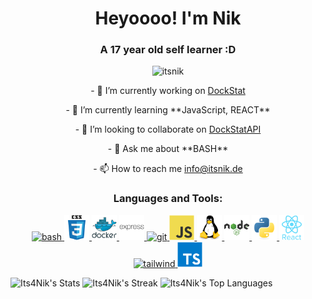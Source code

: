 <h1 align="center">Heyoooo! I'm Nik</h1>
<h3 align="center">A 17 year old self learner :D</h3>

<p align="center"> <img src="https://komarev.com/ghpvc/?username=itsnik&label=Profile%20views&color=0e75b6&style=flat" alt="itsnik" /> </p>

<p align="center">
- 🔭 I’m currently working on <a href="https://github.com/its4nik/Dockstat" target="_blank" rel="noreferrer">DockStat</a>
</p>
<p align="center">
- 🌱 I’m currently learning **JavaScript, REACT**
</p>
<p align="center">
- 👯 I’m looking to collaborate on <a href="https://github.com/its4nik/DockStatAPI" target="_blank" rel="noreferrer">DockStatAPI</a>
</p>
<p align="center">
- 💬 Ask me about **BASH**
</p>
<p align="center">
- 📫 How to reach me <a href="mailto:info@itsnik.de" target="_blank" rel="norefferer">info@itsnik.de</a>
</p>

<h3 align="center">Languages and Tools:</h3>
<p align="center"> <a href="https://www.gnu.org/software/bash/" target="_blank" rel="noreferrer"> <img src="https://www.vectorlogo.zone/logos/gnu_bash/gnu_bash-icon.svg" alt="bash" width="40" height="40"/> </a> <a href="https://www.w3schools.com/css/" target="_blank" rel="noreferrer"> <img src="https://raw.githubusercontent.com/devicons/devicon/master/icons/css3/css3-original-wordmark.svg" alt="css3" width="40" height="40"/> </a> <a href="https://www.docker.com/" target="_blank" rel="noreferrer"> <img src="https://raw.githubusercontent.com/devicons/devicon/master/icons/docker/docker-original-wordmark.svg" alt="docker" width="40" height="40"/> </a> <a href="https://expressjs.com" target="_blank" rel="noreferrer"> <img src="https://raw.githubusercontent.com/devicons/devicon/master/icons/express/express-original-wordmark.svg" alt="express" width="40" height="40"/> </a> <a href="https://git-scm.com/" target="_blank" rel="noreferrer"> <img src="https://www.vectorlogo.zone/logos/git-scm/git-scm-icon.svg" alt="git" width="40" height="40"/> </a> <a href="https://developer.mozilla.org/en-US/docs/Web/JavaScript" target="_blank" rel="noreferrer"> <img src="https://raw.githubusercontent.com/devicons/devicon/master/icons/javascript/javascript-original.svg" alt="javascript" width="40" height="40"/> </a> <a href="https://www.linux.org/" target="_blank" rel="noreferrer"> <img src="https://raw.githubusercontent.com/devicons/devicon/master/icons/linux/linux-original.svg" alt="linux" width="40" height="40"/> </a> <a href="https://nodejs.org" target="_blank" rel="noreferrer"> <img src="https://raw.githubusercontent.com/devicons/devicon/master/icons/nodejs/nodejs-original-wordmark.svg" alt="nodejs" width="40" height="40"/> </a> <a href="https://www.python.org" target="_blank" rel="noreferrer"> <img src="https://raw.githubusercontent.com/devicons/devicon/master/icons/python/python-original.svg" alt="python" width="40" height="40"/> </a> <a href="https://reactjs.org/" target="_blank" rel="noreferrer"> <img src="https://raw.githubusercontent.com/devicons/devicon/master/icons/react/react-original-wordmark.svg" alt="react" width="40" height="40"/> </a> <a href="https://tailwindcss.com/" target="_blank" rel="noreferrer"> <img src="https://www.vectorlogo.zone/logos/tailwindcss/tailwindcss-icon.svg" alt="tailwind" width="40" height="40"/> </a> <a href="https://www.typescriptlang.org/" target="_blank" rel="noreferrer"> <img src="https://raw.githubusercontent.com/devicons/devicon/master/icons/typescript/typescript-original.svg" alt="typescript" width="40" height="40"/> </a> </p>

![Its4Nik's Stats](https://github-readme-stats.vercel.app/api?username=Its4Nik&theme=jolly&show_icons=true&hide_border=true&count_private=true)
![Its4Nik's Streak](https://github-readme-streak-stats.herokuapp.com/?user=Its4Nik&theme=jolly&hide_border=true)
![Its4Nik's Top Languages](https://github-readme-stats.vercel.app/api/top-langs/?username=Its4Nik&theme=jolly&show_icons=true&hide_border=true&layout=compact)

